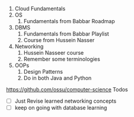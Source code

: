 1) Cloud Fundamentals
2) OS
	1) Fundamentals from Babbar Roadmap
3) DBMS 
	1) Fundamentals from Babbar Playlist
	2) Course from Hussein Nasser
4) Networking
	1) Hussein Nasseer course
	2) Remember some terminologies
5) OOPs
	1) Design Patterns
	2) Do in both Java and Python

https://github.com/ossu/computer-science
Todos
- [ ] Just Revise learned networking concepts
- [ ] keep on going with database learning